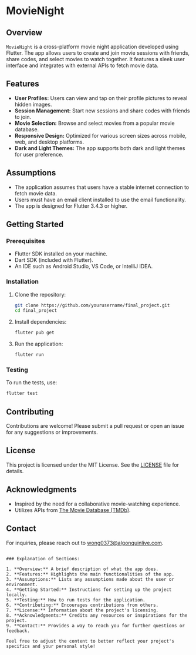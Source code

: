 # MovieNight

## Overview

`MovieNight` is a cross-platform movie night application developed using Flutter. The app allows users to create and join movie sessions with friends, share codes, and select movies to watch together. It features a sleek user interface and integrates with external APIs to fetch movie data.

## Features

- **User Profiles:** Users can view and tap on their profile pictures to reveal hidden images.
- **Session Management:** Start new sessions and share codes with friends to join.
- **Movie Selection:** Browse and select movies from a popular movie database.
- **Responsive Design:** Optimized for various screen sizes across mobile, web, and desktop platforms.
- **Dark and Light Themes:** The app supports both dark and light themes for user preference.

## Assumptions

- The application assumes that users have a stable internet connection to fetch movie data.
- Users must have an email client installed to use the email functionality.
- The app is designed for Flutter 3.4.3 or higher.

## Getting Started

### Prerequisites

- Flutter SDK installed on your machine.
- Dart SDK (included with Flutter).
- An IDE such as Android Studio, VS Code, or IntelliJ IDEA.

### Installation

1. Clone the repository:
   ```bash
   git clone https://github.com/yourusername/final_project.git
   cd final_project
   ```

2. Install dependencies:
   ```bash
   flutter pub get
   ```

3. Run the application:
   ```bash
   flutter run
   ```

### Testing

To run the tests, use:
```bash
flutter test
```

## Contributing

Contributions are welcome! Please submit a pull request or open an issue for any suggestions or improvements.

## License

This project is licensed under the MIT License. See the [LICENSE](LICENSE) file for details.

## Acknowledgments

- Inspired by the need for a collaborative movie-watching experience.
- Utilizes APIs from [The Movie Database (TMDb)](https://www.themoviedb.org/).

## Contact

For inquiries, please reach out to [wong0373@algonquinlive.com](mailto:wong0373@algonquinlive.com).
```

### Explanation of Sections:

1. **Overview:** A brief description of what the app does.
2. **Features:** Highlights the main functionalities of the app.
3. **Assumptions:** Lists any assumptions made about the user or environment.
4. **Getting Started:** Instructions for setting up the project locally.
5. **Testing:** How to run tests for the application.
6. **Contributing:** Encourages contributions from others.
7. **License:** Information about the project's licensing.
8. **Acknowledgments:** Credits any resources or inspirations for the project.
9. **Contact:** Provides a way to reach you for further questions or feedback.

Feel free to adjust the content to better reflect your project's specifics and your personal style!